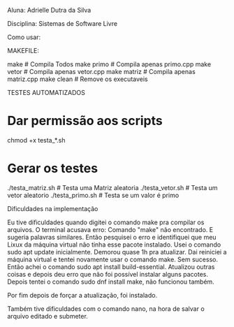 Aluna: Adrielle Dutra da Silva

Disciplina: Sistemas de Software Livre


Como usar:

MAKEFILE:

make # Compila Todos
make primo # Compila apenas primo.cpp
make vetor # Compila apenas vetor.cpp
make matriz # Compila apenas matriz.cpp
make clean # Remove os executaveis

TESTES AUTOMATIZADOS

# Dar permissão aos scripts
chmod +x testa_*.sh

# Gerar os testes
./testa_matriz.sh # Testa uma Matriz aleatoria
./testa_vetor.sh # Testa um vetor aleatorio
./testa_primo.sh # Testa se um valor é primo

Dificuldades na implementação


Eu tive dificuldades quando digitei o comando make pra compilar os arquivos. O terminal acusava erro: Comando "make" não encontrado. E sugeria palavras similares. Então pesquisei o erro e identifiquei que meu Lixux da máquina virtual não tinha esse pacote instalado. 
Usei o comando sudo apt update inicialmente. Demorou quase 1h pra atualizar. Dai reiniciei a máquina virtual e tentei novamente usar o comando make. Sem sucesso.
Então achei o comando sudo apt install build-essential. Atualizou outras coisas e depois deu erro que não foi possível instalar alguns pacotes.
Depois tentei o comando sudo dnf install make, não funcionou também.

Por fim depois de forçar a atualização, foi instalado. 

Também tive dificuldades com o comando nano, na hora de salvar o arquivo editado e submeter.
